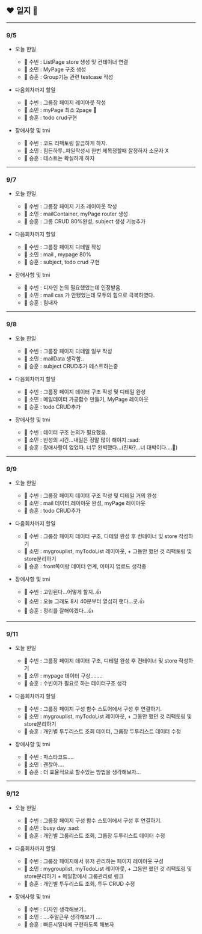## :heart: 일지 :pencil:

---

### 9/5

- 오늘 한일

  - 🐬 수빈 : ListPage store 생성 및 컨테이너 연결
  - 👀 소민 : MyPage 구조 생성
  - 💪 승훈 : Group기능 관련 testcase 작성

- 다음회차까지 할일

  - 🐬 수빈 : 그룹장 페이지 레이아웃 작성
  - 👀 소민 : myPage 최소 2page :anger:
  - 💪 승훈 : todo crud구현

- 장애사항 및 tmi

  - 🐬 수빈 : 코드 리팩토링 깔끔하게 하자.
  - 👀 소민 : 힘든하루..파일작성시 한번 제목정할때 잘정하자 소문자 X
  - 💪 승훈 : 테스트는 확실하게 하자

---

### 9/7

- 오늘 한일

  - 🐬 수빈 : 그룹장 페이지 기초 레이아웃 작성
  - 👀 소민 : mailContainer, myPage router 생성
  - 💪 승훈 : 그룹 CRUD 80%완성, subject 생성 기능추가

- 다음회차까지 할일

  - 🐬 수빈 : 그룹장 페이지 디테일 작성
  - 👀 소민 : mail , mypage 80%
  - 💪 승훈 : subject, todo crud 구현

- 장애사항 및 tmi

  - 🐬 수빈 : 디자인 논의 필요했었는데 인정받음.
  - 👀 소민 : mail css 가 안됐었는데 모두의 힘으로 극복하였다.
  - 💪 승훈 : 힘내자

---

### 9/8

- 오늘 한일

  - 🐬 수빈 : 그룹장 페이지 디테일 일부 작성
  - 👀 소민 : mailData 생각함..
  - 💪 승훈 : subject CRUD추가 테스트하는중

- 다음회차까지 할일

  - 🐬 수빈 : 그룹장 페이지 데이터 구조 작성 및 디테일 완성
  - 👀 소민 : 메일데이터 가공함수 만들기, MyPage 레이아웃
  - 💪 승훈 : todo CRUD추가

- 장애사항 및 tmi

  - 🐬 수빈 : 데이터 구조 논의가 필요했음.
  - 👀 소민 : 반성의 시간...내일은 정말 많이 해야지.:sad:
  - 💪 승훈 : 장애사항이 없었따. 너무 완벽했다...(진짜?...너 대박이다....:anger:)

---

### 9/9

- 오늘 한일

  - 🐬 수빈 : 그룹장 페이지 데이터 구조 작성 및 디테일 거의 완성
  - 👀 소민 : mail 데이터,레이아웃 완성, myPage 레이아웃
  - 💪 승훈 : todo CRUD추가

- 다음회차까지 할일

  - 🐬 수빈 : 그룹장 페이지 데이터 구조, 디테일 완성 후 컨테이너 및 store 작성하기
  - 👀 소민 : mygrouplist, myTodoList 레이아웃, + 그동안 했던 것 리팩토링 및 store분리하기
  - 💪 승훈 : front쪽이랑 데이터 연계, 이미지 업로드 생각중

- 장애사항 및 tmi

  - 🐬 수빈 : 고민된다...어떻게 할지..:thumbsup:​
  - 👀 소민 : 오늘 그래도 8시 40분부터 열심히 햇다...굿.:thumbsup:​
  - 💪 승훈 : 정리를 잘해야겠다...:thumbsup:​

---

### 9/11

- 오늘 한일

  - 🐬 수빈 : 그룹장 페이지 데이터 구조, 디테일 완성 후 컨테이너 및 store 작성하기
  - 👀 소민 : mypage 데이터 구상........
  - 💪 승훈 : 수빈이가 필요로 하는 데이터구조 생각

- 다음회차까지 할일

  - 🐬 수빈 : 그룹장 페이지 구성 함수 스토어에서 구성 후 연결하기.
  - 👀 소민 : mygrouplist, myTodoList 레이아웃, + 그동안 했던 것 리팩토링 및 store분리하기
  - 💪 승훈 : 개인별 투두리스트 조회 데이터, 그룹장 두투리스트 데이터 수정

- 장애사항 및 tmi

  - 🐬 수빈 : 파스타코드....
  - 👀 소민 : 괜찮아....
  - 💪 승훈 : 더 효율적으로 할수있는 방법을 생각해보자...

---

### 9/12

- 오늘 한일

  - 🐬 수빈 : 그룹장 페이지 구성 함수 스토어에서 구성 후 연결하기.
  - 👀 소민 : busy day :sad:
  - 💪 승훈 : 개인별 그룹리스트 조회, 그룹장 두투리스트 데이터 수정

- 다음회차까지 할일

  - 🐬 수빈 : 그룹장 페이지에서 유저 관리하는 페이지 레이아웃 구성
  - 👀 소민 : mygrouplist, myTodoList 레이아웃, + 그동안 했던 것 리팩토링 및 store분리하기 + 메일함에서 그룹관리로 링크
  - 💪 승훈 : 개인별 투두리스트 조회, 투두 CRUD 수정

- 장애사항 및 tmi

  - 🐬 수빈 : 디자인 생각해보기..
  - 👀 소민 : ....주말근무 생각해보기 ....
  - 💪 승훈 : 빠른시일내에 구현하도록 해보자
